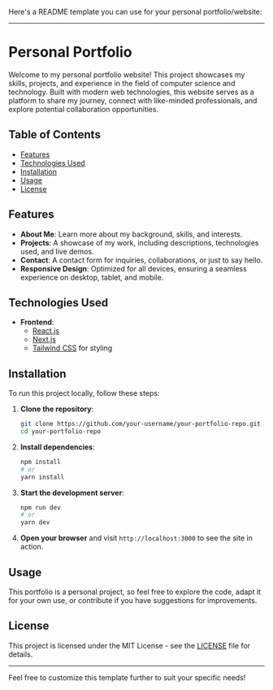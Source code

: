 Here's a README template you can use for your personal portfolio/website:

---

# Personal Portfolio

Welcome to my personal portfolio website! This project showcases my skills, projects, and experience in the field of computer science and technology. Built with modern web technologies, this website serves as a platform to share my journey, connect with like-minded professionals, and explore potential collaboration opportunities.

## Table of Contents

- [Features](#features)
- [Technologies Used](#technologies-used)
- [Installation](#installation)
- [Usage](#usage)
- [License](#license)

## Features

- **About Me**: Learn more about my background, skills, and interests.
- **Projects**: A showcase of my work, including descriptions, technologies used, and live demos.
- **Contact**: A contact form for inquiries, collaborations, or just to say hello.
- **Responsive Design**: Optimized for all devices, ensuring a seamless experience on desktop, tablet, and mobile.

## Technologies Used

- **Frontend**:
  - [React.js](https://reactjs.org/)
  - [Next.js](https://nextjs.org/)
  - [Tailwind CSS](https://tailwindcss.com/) for styling

## Installation

To run this project locally, follow these steps:

1. **Clone the repository**:

   ```bash
   git clone https://github.com/your-username/your-portfolio-repo.git
   cd your-portfolio-repo
   ```

2. **Install dependencies**:

   ```bash
   npm install
   # or
   yarn install
   ```

3. **Start the development server**:

   ```bash
   npm run dev
   # or
   yarn dev
   ```

4. **Open your browser** and visit `http://localhost:3000` to see the site in action.

## Usage

This portfolio is a personal project, so feel free to explore the code, adapt it for your own use, or contribute if you have suggestions for improvements.

## License

This project is licensed under the MIT License - see the [LICENSE](LICENSE) file for details.

---

Feel free to customize this template further to suit your specific needs!
